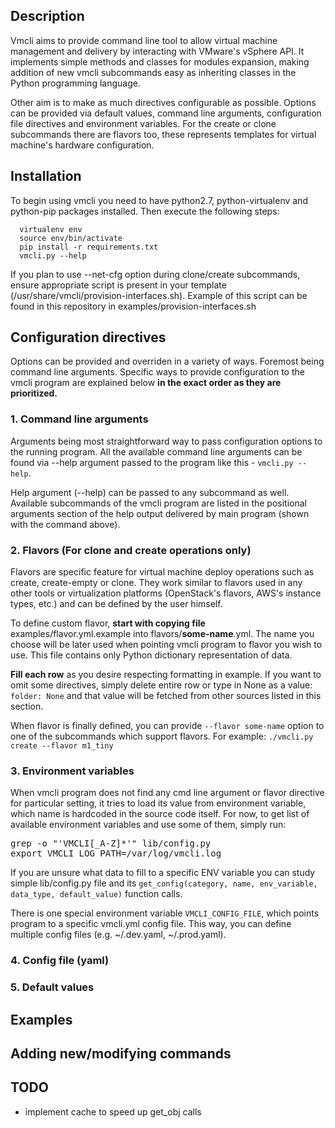 Description
-----------
Vmcli aims to provide command line tool to allow virtual machine management and delivery by interacting with VMware's vSphere API. It implements simple methods and classes for modules expansion, making addition of new vmcli subcommands easy as inheriting classes in the Python programming language.

Other aim is to make as much directives configurable as possible. Options can be provided via default values, command line arguments, configuration file directives and environment variables. For the create or clone subcommands there are flavors too, these represents templates for virtual machine's hardware configuration.

Installation
------------

To begin using vmcli you need to have python2.7, python-virtualenv and python-pip packages installed. Then execute the following steps:
```
  virtualenv env
  source env/bin/activate
  pip install -r requirements.txt
  vmcli.py --help
```

If you plan to use --net-cfg option during clone/create subcommands, ensure appropriate script is present in your template (/usr/share/vmcli/provision-interfaces.sh). Example of this script can be found in this repository in examples/provision-interfaces.sh

Configuration directives
------------------------

Options can be provided and overriden in a variety of ways. Foremost being command line arguments. Specific ways to provide configuration to the vmcli program are explained below <strong>in the exact order as they are prioritized.</strong>

### 1. Command line arguments

Arguments being most straightforward way to pass configuration options to the running program. All the available command line arguments can be found via --help argument passed to the program like this - ```vmcli.py --help```.

Help argument (--help) can be passed to any subcommand as well. Available subcommands of the vmcli program are listed in the positional arguments section of the help output delivered by main program (shown with the command above).

### 2. Flavors (For clone and create operations only)

Flavors are specific feature for virtual machine deploy operations such as create, create-empty or clone. They work similar to flavors used in any other tools or virtualization platforms (OpenStack's flavors, AWS's instance types, etc.) and can be defined by the user himself.

To define custom flavor, **start with copying file** examples/flavor.yml.example into flavors/**some-name**.yml. The name you choose will be later used when pointing vmcli program to flavor you wish to use. This file contains only Python dictionary representation of data.


**Fill each row** as you desire respecting formatting in example. If you want to omit some directives, simply delete entire row or type in None as a value: ```folder: None``` and that value will be fetched from other sources listed in this section.

When flavor is finally defined, you can provide ```--flavor some-name``` option to one of the subcommands which support flavors. For example: ```./vmcli.py create --flavor m1_tiny```

### 3. Environment variables

When vmcli program does not find any cmd line argument or flavor directive for particular setting, it tries to load its value from environment variable, which name is hardcoded in the source code itself. For now, to get list of available environment variables and use some of them, simply run:
<pre>grep -o "'VMCLI[_A-Z]*'" lib/config.py
export VMCLI_LOG_PATH=/var/log/vmcli.log</pre>

If you are unsure what data to fill to a specific ENV variable you can study simple lib/config.py file and its ```get_config(category, name, env_variable, data_type, default_value)``` function calls.

There is one special environment variable ```VMCLI_CONFIG_FILE```, which points program to a specific vmcli.yml config file. This way, you can define multiple config files (e.g. ~/.dev.yaml, ~/.prod.yaml).

### 4. Config file (yaml)
### 5. Default values

Examples
--------

Adding new/modifying commands
-----------------------------

TODO
----

 - implement cache to speed up get_obj calls
